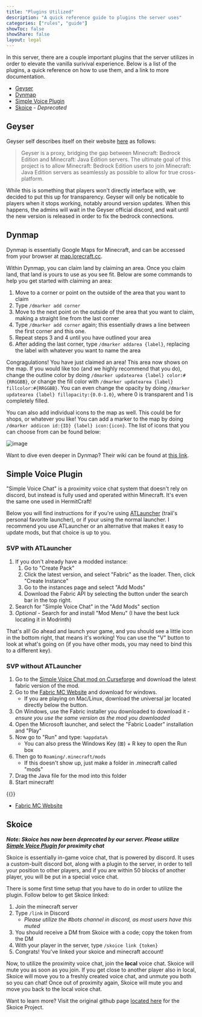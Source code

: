 ```yaml
---
title: "Plugins Utilized"
description: "A quick reference guide to plugins the server uses"
categories: ["rules", "guide"]
showToc: false
showShare: false
layout: legal
---
```


In this server, there are a couple important plugins that the server utilizes in order to elevate the vanilla surivival experience. Below is a list of the plugins, a quick reference on how to use them, and a link to more documentation.

- [Geyser](#geyser)
- [Dynmap](#dynmap)
- [Simple Voice Plugin](#simple-voice-plugin)
- [Skoice](#skoice) - *Deprecated*

## Geyser

Geyser self describes itself on their website [here](https://geysermc.org/) as follows:

>Geyser is a proxy, bridging the gap between Minecraft: Bedrock Edition and Minecraft: Java Edition servers. The ultimate goal of this project is to allow Minecraft: Bedrock Edition users to join Minecraft: Java Edition servers as seamlessly as possible to allow for true cross-platform.

While this is something that players won't directly interface with, we decided to put this up for transparency. Geyser will only be noticable to players when it stops working, notably around version updates. When this happens, the admins will wait in the Geyser official discord, and wait until the new version is released in order to fix the bedrock connections.

## Dynmap

Dynmap is essentially Google Maps for Minecraft, and can be accessed from your browser at [map.lorecraft.cc](http://map.lorecraft.cc).

Within Dynmap, you can claim land by claiming an area. Once you claim land, that land is yours to use  as you see fit. Below are some commands to help you get started with claiming an area:

1. Move to a corner or point on the outside of the area that you want to claim
2. Type `/dmarker add corner`
3. Move to the next point on the outside of the area that you want to claim, making a straight line from the last corner
4. Type `/dmarker add corner` again; this essentially draws a line between the first corner and this one.
5. Repeat steps 3 and 4 until you have outlined your area
6. After adding the last corner, type `/dmarker addarea {label}`, replacing the label with whatever you want to name the area

Congragulations! You have just claimed an area! This area now shows on the map. If you would like too (and we highly recommend that you do), change the outline color by doing `/dmarker updatearea {label} color:#{RRGGBB}`, or change the fill color with `/dmarker updatearea {label} fillcolor:#{RRGGBB}`. You can even change the opacity by doing `/dmarker updatearea {label} fillopacity:{0.0-1.0}`, where 0 is transparent and 1 is completely filled.

You can also add individual icons to the map as well. This could be for shops, or whatever you like! You can add a marker to the map by doing `/dmarker addicon id:{ID} {label} icon:{icon}`. The list of icons that you can choose from can be found below:

![image](https://camo.githubusercontent.com/564f8e6e4f240bcb3dd14876b4de0ccf5535fc3117e7160924c46eeb895152bf/687474703a2f2f6d696b657072696d6d2e636f6d2f696d616765732f4d61726b6572732e706e67)

Want to dive even deeper in Dynmap? Their wiki can be found at [this link](https://github.com/webbukkit/dynmap/wiki/Using-Markers).

## Simple Voice Plugin

"Simple Voice Chat" is a proximity voice chat system that doesn't rely on discord, but instead is fully used and operated within Minecraft. It's even the same one used in HermitCraft!

Below you will find instructions for if you're using [ATLauncher](https://atlauncher.com/) (trail's personal favorite launcher), or if your using the normal launcher. I recommend you use ATLauncher or an alternative that makes it easy to update mods, but that choice is up to you.

### SVP with ATLauncher

1. If you don't already have a modded instance:
    1. Go to "Create Pack"
    2. Click the latest version, and select "Fabric" as the loader. Then, click "Create Instance"
    3. Go to the instances page and select "Add Mods"
    4. Download the Fabric API by selecting the button under the search bar in the top right.
2. Search for "Simple Voice Chat" in the "Add Mods" section
3. *Optional* - Search for and install "Mod Menu" (I have the best luck locating it in Modrinth)

That's all! Go ahead and launch your game, and you should see a little icon in the bottom right, that means it's working! You can use the "V" button to look at what's going on (if you have other mods, you may need to bind this to a different key).

### SVP without ATLauncher

1. Go to the [Simple Voice Chat mod on Curseforge](https://www.curseforge.com/minecraft/mc-mods/simple-voice-chat) and download the latest fabric version of the mod.
2. Go to the [Fabric MC Website](https://fabricmc.net/) and download for windows.
    - If you are playing on Mac/Linux, download the universal jar located directly below the button.
3. On Windows, use the Fabric installer you downloaded to download it - *ensure you use the same version as the mod you downloaded*
4. Open the Microsoft launcher, and select the "Fabric Loader" installation and "Play"
5. Now go to "Run" and type: `%appdata%`
    - You can also press the Windows Key (⊞) + R key to open the Run box
6. Then go to `Roaming/.minecraft/mods`
    - If this doesn't show up, just make a folder in .minecraft called "mods"
7. Drag the Java file for the mod into this folder
8. Start minecraft!


{{<youtube mjblVOTJz2Y>}}


[^1]: https://www.curseforge.com/minecraft/mc-mods/simple-voice-chat
- [Fabric MC Website](https://fabricmc.net/)

## Skoice 

***Note: Skoice has now been deprecated by our server. Please utilize [Simple Voice Plugin](#simple-voice-plugin) for proximity chat***

Skoice is essentially in-game voice chat, that is powered by discord. It uses a custom-built discord bot, along with a plugin to the server, in order to tell your position to other players, and if you are within 50 blocks of another player, you will be put in a special voice chat.

There is some first time setup that you have to do in order to utilize the plugin. Follow below to get Skoice linked:

1. Join the minecraft server
2. Type `/link` in Discord
    - _Please utilize the #bots channel in discord, as most users have this muted_
3. You should receive a DM from Skoice with a code; copy the token from the DM
4. With your player in the server, type `/skoice link {token}`
5. Congrats! You've linked your skoice and minecraft account!

Now, to utilize the proximity voice chat, join the __local__ voice chat. Skoice will mute you as soon as you join. If you get close to another player also in local, Skoice will move you to a freshly created voice chat, and unmute you both so you can chat! Once out of proximity again, Skoice will mute you and move you back to the local voice chat.

Want to learn more? Visit the original github page [located here](https://github.com/Skoice/skoice) for the Skoice Project.